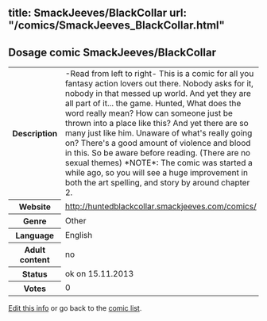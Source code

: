 title: SmackJeeves/BlackCollar
url: "/comics/SmackJeeves_BlackCollar.html"
---
Dosage comic SmackJeeves/BlackCollar
-----------------------------------------

<p id="msg"></p>
<script type="text/javascript">
if (window.location.search === '?edit_info_mail=sent_ok') {
  var elem = document.getElementById("msg");
  elem.innerHTML = 'Edited information sucessfully sent for review, which is usually done daily. Thanks!';
  elem.className = 'ok';
}
</script>
<table class="comicinfo">
<tr>
<th>Description</th><td>-Read from left to right- This is a comic for all you fantasy action lovers out there. Nobody asks for it, nobody in that messed up world. And yet they are all part of it... the game. Hunted, What does the word really mean? How can someone just be thrown into a place like this? And yet there are so many just like him. Unaware of what's really going on? There's a good amount of violence and blood in this. So be aware before reading. (There are no sexual themes) *NOTE*: The comic was started a while ago, so you will see a huge improvement in both the art spelling, and story by around chapter 2.</td>
</tr>
<tr>
<th>Website</th><td><a href="http://huntedblackcollar.smackjeeves.com/comics/">http://huntedblackcollar.smackjeeves.com/comics/</a></td>
</tr>
<tr>
<th>Genre</th><td>Other</td>
</tr>
<tr>
<th>Language</th><td>English</td>
</tr>
<tr>
<th>Adult content</th><td>no</td>
</tr>
<tr>
<th>Status</th><td>ok on 15.11.2013</td>
</tr>
<tr>
<th>Votes</th><td>0</td>
</tr>
</table>

[Edit this info](SmackJeeves_BlackCollar_edit.html) or go back to the [comic list](../comic-index.html).
